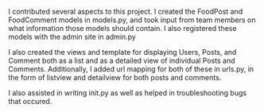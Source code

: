 I contributed several aspects to this project.  I created the FoodPost and FoodComment models in models.py, and took input from team members on what information those models should contain.  I also registered these models with the admin site in admin.py

I also created the views and template for displaying Users, Posts, and Comment both as a list and as a detailed view of individual Posts and Comments.  Additionally, I added url mapping for both of these in urls.py, in the form of listview and detailview for both posts and comments.

I also assisted in writing init.py as well as helped in troubleshooting bugs that occured. 